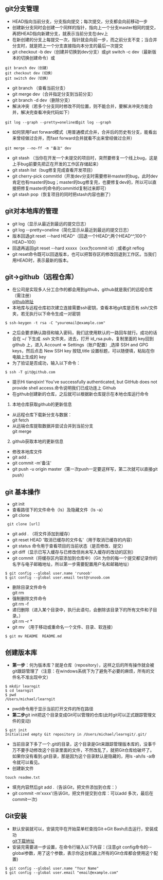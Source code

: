 
## git分支管理
* HEAD指向当前分支，分支指向提交；每次提交，分支都会向前移动一步
* 创建新分支同时会创建一个同样的指针，指向上一个分支master相同的提交，再把HEAD指向新建分支，就表示当前分支在dev上
* 在新创建的分支上每提交一次，指针就会向前一步，而之前分支不变；当合并分支时，就是把上一个分支直接指向本分支的最后一次提交
* git checkout -b dev（创建并切换到dev分支）或git switch -c dev（最新版本的切换创建命令）或
```
git branch dev（创建）
git checkout dev（切换）
git switch dev（切换）
```
* git branch （查看当前分支）
* git merge dev（合并指定分支到当前分支）
* git branch -d dev（删除分支）
* 解决冲突（若多个分支同时修改不同位置，则不能合并，要解决冲突方能合并，解决完查看冲突代码如下）
```
git log --graph --pretty=oneline或git log --graph
```
* 如何禁用Fast forward模式（用普通模式合并，合并后的历史有分支，能看出来曾经做过合并，而fast forward合并就看不出来曾经做过合并）
```
git merge --no-ff -m "备注" dev
```
* git stash （当你在开发一个未提交的项目时，突然要修复一个线上bug，这是上手bug前要先把正在开发的工作区存储起来）
* git stash list（bug修复完成查看开发项目）
* git cherry-pick commitId（开发dev分支时需要修补master的bug，此时dev肯定也有master的bug；master的bug修复完，也要修复dev的，所以可以直接把修复master的命令的commitId复制过来即可）
* git stash pop（恢复项目的同时把stash内容也删了）



## git对本地库的管理
* git log（显示从最近到最远的提交日志）
* git log --pretty=oneline（简化显示从最近到最远的提交日志）
* 版本回退git reset --hard HEAD^（回退一个HEAD^,两个HEAD^^,100个HEAD~100）
* 回退再返回git reset --hard xxxxx（xxx为commit id）;或者git reflog
* git reset命令既可以回退版本，也可以把暂存区的修改回退到工作区。当我们用HEAD时，表示最新的版本。


## git->github（远程仓库）
* 在公司是实现多人分工合作的都会用到github，github就是我们的远程仓库（需注册）  
[github地址](https://github.com)
* 本地库与远程仓库初次建立连接需要ssh密钥，查看本地git库是否有.ssh/文件夹，若无执行以下命令生成一对密钥
```
$ ssh-keygen -t rsa -C "youremail@example.com"
```
* 之后会要求确认路径和输入密码，我们这使用默认的一路回车就行。成功的话会在 ~/ 下生成 .ssh 文件夹，进去，打开 id_rsa.pub，复制里面的 key回到 github 上，进入 Account => Settings（账户配置）,选择 SSH and GPG keys，然后点击 New SSH key 按钮,title 设置标题，可以随便填，粘贴在你电脑上生成的 key
* 为了验证是否成功，输入以下命令：
```
$ ssh -T git@github.com
```
* 提示Hi tianqixin! You've successfully authenticated, but GitHub does not provide shell access.命令说明我们已成功连上 Github
* 在github创建新的仓库，之后就可以根据新仓库提示在本地仓库运行命令
1. 本地仓库获取github的更新信息
* 从远程仓库下载新分支与数据：  
git fetch  
* 从远端仓库提取数据并尝试合并到当前分支  
git merge  
2. github获取本地的更新信息
* 修改本地库文件
* git add .
* git commit -m'备注'
* git push -u origin master（第一次push一定要这样写，第二次就可以直接git push）


## git 基本操作
* git init
* 查看路径下的文件命令（ls）及隐藏文件（ls -a）
* git clone
```
 git clone [url]
 ```
 * git add . （将文件添加到缓存）
 * git reset HEAD '取消已缓存的文件名'（用于取消已缓存的内容）
 * git status 命令用于查看项目的当前状态（是否修改、提交）
 * git diff（显示已写入缓存与已修改但尚未写入缓存的改动的区别）
 * git commit（将缓存区内容添加到仓库中）（Git 为你的每一个提交都记录你的名字与电子邮箱地址，所以第一步需要配置用户名和邮箱地址）
 ```
 $ git config --global user.name 'runoob'
$ git config --global user.email test@runoob.com
```
* 删除目录文件命令  
  git rm <file>
 * 强制删除文件命令  
git rm -f <file>
 * 递归删除（进入某个目录中，执行此语句，会删除该目录下的所有文件和子目录。）  
 git rm –r *
 * git mv （用于移动或重命名一个文件、目录、软连接）
 ```
 $ git mv README  README.md
 ```
 


## 创建版本库
* **第一步**：何为版本库？就是仓库（repository），这样之后的所有操作就会被git跟踪管理了（注意：在windows系统下为了避免不必要的麻烦，所有的文件名不准出现中文）
```
$ mkdir learngit
$ cd learngit
$ pwd
/Users/michael/learngit
```
* pwd命令用于显示当前打开文件的所在路径
* **第二步**git init把这个目录变成Git可以管理的仓库(此时git可以正式跟踪管理文件的变动)
```
$ git init
Initialized empty Git repository in /Users/michael/learngit/.git/
```
* 当前目录下多了一个.git的目录，这个目录是Git来跟踪管理版本库的，没事千万不要手动修改这个目录里面的文件，不然改乱了，就把Git仓库给破坏了。
如果你没有看到.git目录，那是因为这个目录默认是隐藏的，用ls -ah/ls -a命令就可以看见。
* 创建新文件
```
touch readme.txt
```
* 填充内容然后git add .（告诉Git，把文件添加到仓库：）
* git commit -m'xxxx'(告诉Git，把文件提交到仓库：可以add 多次，最后在commit一次)



## Git安装
* 默认安装就可以，安装完毕在开始菜单栏查找Git->Git Bash点击运行，安装成功  
[git下载地址](https://git-scm.com/downloads)
* 安装完需要进一步设置，在命令行输入以下内容：(注意git config命令的--global参数，用了这个参数，表示你这台机器上所有的Git仓库都会使用这个配置)  
```
$ git config --global user.name "Your Name"
$ git config --global user.email "email@example.com"
```

